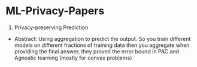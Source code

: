 # ML-Privacy-Papers
1. Privacy-preserving Prediction
* Abstract: 
Using aggregation to predict the output. So you train different models on different fractions of training data then you aggregate when providing the final answer, they proved the error bound in PAC and Agnostic learning (mostly for convex problems)
